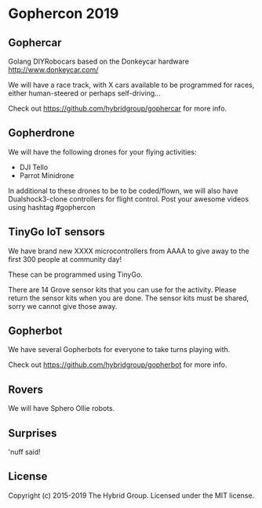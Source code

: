 # Gophercon 2019

## Gophercar

Golang DIYRobocars based on the Donkeycar hardware http://www.donkeycar.com/

We will have a race track, with X cars available to be programmed for races, either human-steered or perhaps self-driving...

Check out https://github.com/hybridgroup/gophercar for more info.

## Gopherdrone

We will have the following drones for your flying activities:

- DJI Tello
- Parrot Minidrone

In additional to these drones to be to be coded/flown, we will also have Dualshock3-clone controllers for flight control. Post your awesome videos using hashtag #gophercon

## TinyGo IoT sensors

We have brand new XXXX microcontrollers from AAAA to give away to the first 300 people at community day!

These can be programmed using TinyGo.

There are 14 Grove sensor kits that you can use for the activity. Please return the sensor kits when you are done. The sensor kits must be shared, sorry we cannot give those away.

## Gopherbot

We have several Gopherbots for everyone to take turns playing with.

Check out https://github.com/hybridgroup/gopherbot for more info.

## Rovers

We will have Sphero Ollie robots.

## Surprises

'nuff said!

## License

Copyright (c) 2015-2019 The Hybrid Group. Licensed under the MIT license.

